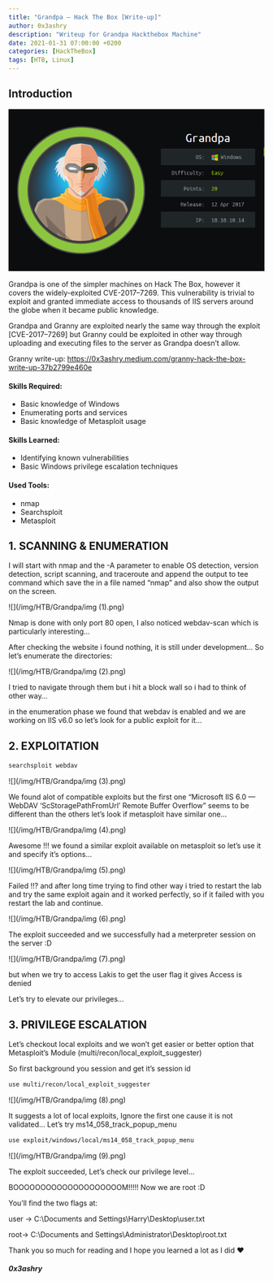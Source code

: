 ```yaml
---
title: "Grandpa — Hack The Box [Write-up]"
author: 0x3ashry
description: "Writeup for Grandpa Hackthebox Machine"
date: 2021-01-31 07:00:00 +0200
categories: [HackTheBox]
tags: [HTB, Linux]
---
```


## Introduction

![](/img/HTB/Grandpa/Grandpa.png)

Grandpa is one of the simpler machines on Hack The Box, however it covers the widely-exploited CVE-2017–7269. This vulnerability is trivial to exploit and granted immediate access to thousands of IIS servers around the globe when it became public knowledge.

Grandpa and Granny are exploited nearly the same way through the exploit [CVE-2017–7269] but Granny could be exploited in other way through uploading and executing files to the server as Grandpa doesn’t allow.

Granny write-up: https://0x3ashry.medium.com/granny-hack-the-box-write-up-37b2799e460e


#### Skills Required:
- Basic knowledge of Windows
- Enumerating ports and services
- Basic knowledge of Metasploit usage

#### Skills Learned:
- Identifying known vulnerabilities
- Basic Windows privilege escalation techniques

#### Used Tools:
- nmap
- Searchsploit
- Metasploit


## 1. SCANNING & ENUMERATION

I will start with nmap and the -A parameter to enable OS detection, version detection, script scanning, and traceroute and append the output to tee command which save the in a file named “nmap” and also show the output on the screen.

![](/img/HTB/Grandpa/img (1).png)

Nmap is done with only port 80 open, I also noticed webdav-scan which is particularly interesting…

After checking the website i found nothing, it is still under development… So let’s enumerate the directories:

![](/img/HTB/Grandpa/img (2).png)

I tried to navigate through them but i hit a block wall so i had to think of other way…

in the enumeration phase we found that webdav is enabled and we are working on IIS v6.0 so let’s look for a public exploit for it…


## 2. EXPLOITATION

```bash
searchsploit webdav
```

![](/img/HTB/Grandpa/img (3).png)

We found alot of compatible exploits but the first one “Microsoft IIS 6.0 — WebDAV ‘ScStoragePathFromUrl’ Remote Buffer Overflow” seems to be different than the others let’s look if metasploit have similar one…

![](/img/HTB/Grandpa/img (4).png)

Awesome !!! we found a similar exploit available on metasploit so let’s use it and specify it’s options…

![](/img/HTB/Grandpa/img (5).png)

Failed !!? and after long time trying to find other way i tried to restart the lab and try the same exploit again and it worked perfectly, so if it failed with you restart the lab and continue.

![](/img/HTB/Grandpa/img (6).png)

The exploit succeeded and we successfully had a meterpreter session on the server :D

![](/img/HTB/Grandpa/img (7).png)

but when we try to access Lakis to get the user flag it gives Access is denied

Let’s try to elevate our privileges…


## 3. PRIVILEGE ESCALATION

Let’s checkout local exploits and we won’t get easier or better option that Metasploit’s Module (multi/recon/local_exploit_suggester)

So first background you session and get it’s session id

```bash
use multi/recon/local_exploit_suggester
```

![](/img/HTB/Grandpa/img (8).png)

It suggests a lot of local exploits, Ignore the first one cause it is not validated… Let’s try ms14_058_track_popup_menu

```Bash
use exploit/windows/local/ms14_058_track_popup_menu
```

![](/img/HTB/Grandpa/img (9).png)

The exploit succeeded, Let’s check our privilege level…

BOOOOOOOOOOOOOOOOOOOOM!!!!! Now we are root :D

You’ll find the two flags at:

user → C:\Documents and Settings\Harry\Desktop\user.txt

root→ C:\Documents and Settings\Administrator\Desktop\root.txt

Thank you so much for reading and I hope you learned a lot as I did ❤

#### ***0x3ashry***

